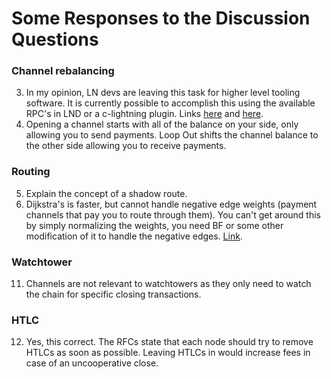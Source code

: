 # Some Responses to the Discussion Questions

### Channel rebalancing
3.  In my opinion, LN devs are leaving this task for higher level tooling software. It is currently possible to accomplish this using the available RPC's in LND or a c-lightning plugin. Links [here](https://lntoolkit.com/commands/auto-balance) and [here](https://github.com/bitromortac/lndmanage).
4. Opening a channel starts with all of the balance on your side, only allowing you to send payments. Loop Out shifts the channel balance to the other side allowing you to receive payments.

### Routing
5. Explain the concept of a shadow route.
6. Dijkstra's is faster, but cannot handle negative edge weights (payment channels that pay you to route through them). You can't get around this by simply normalizing the weights, you need BF or some other modification of it to handle the negative edges. [Link](https://medium.com/@rusty_lightning/routing-dijkstra-bellman-ford-and-bfg-7715840f004).

### Watchtower
11. Channels are not relevant to watchtowers as they only need to watch the chain for specific closing transactions.

### HTLC
12. Yes, this correct. The RFCs state that each node should try to remove HTLCs as soon as possible. Leaving HTLCs in would increase fees in case of an uncooperative close.
